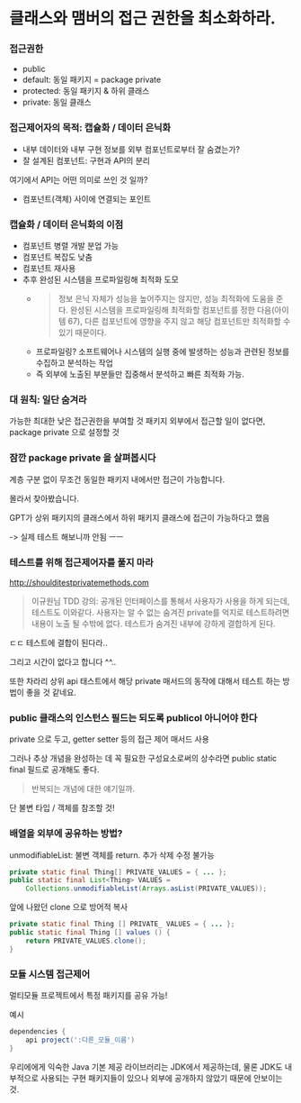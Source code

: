 # 클래스와 맴버의 접근 권한을 최소화하라.

### 접근권한
- public
- default: 동일 패키지 = package private
- protected: 동일 패키지 & 하위 클래스
- private: 동일 클래스

### 접근제어자의 목적: 캡슐화 / 데이터 은닉화
- 내부 데이터와 내부 구현 정보를 외부 컴포넌트로부터 잘 숨겼는가?
- 잘 설계된 컴포넌트: 구현과 API의 분리

여기에서 API는 어떤 의미로 쓰인 것 일까?
- 컴포넌트(객체) 사이에 연결되는 포인트

### 캡슐화 / 데이터 은닉화의 이점
- 컴포넌트 병렬 개발 분업 가능
- 컴포넌트 복잡도 낮춤
- 컴포넌트 재사용
- 추후 완성된 시스템을 프로파일링해 최적화 도모
  - >정보 은닉 자체가 성능을 높어주지는 않지만, 성능 최적화에 도움을 준다. 완성된 시스템을 프로파일링해 최적화할 컴포넌트를 정한 다음(아이템 67), 다른 컴포넌트에 영향을 주지 않고 해당 컴포넌트만 최적화할 수 있기 때문이다.
  - 프로파일링? 소프트웨어나 시스템의 실행 중에 발생하는 성능과 관련된 정보를 수집하고 분석하는 작업
  - 즉 외부에 노출된 부분들만 집중해서 분석하고 빠른 최적화 가능.

### 대 원칙: 일단 숨겨라
가능한 최대한 낮은 접근권한을 부여할 것
패키지 외부에서 접근할 일이 없다면, package private 으로 설정할 것

### 잠깐 package private 을 살펴봅시다

계층 구분 없이 무조건 동일한 패키지 내에서만 접근이 가능합니다.

몰라서 찾아봤습니다.

GPT가 상위 패키지의 클래스에서 하위 패키지 클래스에 접근이 가능하다고 했음

-> 실제 테스트 해보니까 안됨 ㅡㅡ

### 테스트를 위해 접근제어자를 풀지 마라

http://shoulditestprivatemethods.com

> 이규원님 TDD 강의: 공개된 인터페이스를 통해서 사용자가 사용을 하게 되는데, 테스트도 이와같다. 사용자는 알 수 없는 숨겨진 private를 억지로 테스트하려면 내용이 노출 될 수밖에 없다. 테스트가 숨겨진 내부에 강하게 결합하게 된다.

ㄷㄷ 테스트에 결합이 된다라..

그리고 시간이 없다고 합니다 ^^..

또한 차라리 상위 api 태스트에서 해당 private 매서드의 동작에 대해서 테스트 하는 방법이 좋을 것 같네요.

### public 클래스의 인스턴스 필드는 되도록 publicol 아니어야 한다
private 으로 두고, getter setter 등의 접근 제어 매서드 사용

그러나 추상 개념을 완성하는 데 꼭 필요한 구성요소로써의 상수라면 public static final 필드로 공개해도 좋다.
> 반복되는 개념에 대한 얘기일까.

단 불변 타입 / 객체를 참조할 것!


### 배열을 외부에 공유하는 방법?

unmodifiableList: 불변 객체를 return. 추가 삭제 수정 불가능

``` java
private static final Thing[] PRIVATE_VALUES = { ... };
public static final List<Thing> VALUES = 
    Collections.unmodifiableList(Arrays.asList(PRIVATE_VALUES));
```

앞에 나왔던 clone 으로 방어적 복사
``` java
private static final Thing [] PRIVATE_ VALUES = { ... };
public static final Thing [] values () {
    return PRIVATE_VALUES.clone();
}
```

### 모듈 시스템 접근제어

멀티모듈 프로젝트에서 특정 패키지를 공유 가능!

예시
``` gradle
dependencies {
    api project(':다른_모듈_이름')
}
```

우리에에게 익숙한 Java 기본 제공 라이브러리는 JDK에서 제공하는데, 물론 JDK도 내부적으로 사용되는 구현 패키지들이 있으나 외부에 공개하지 않았기 때문에 안보이는 것.
